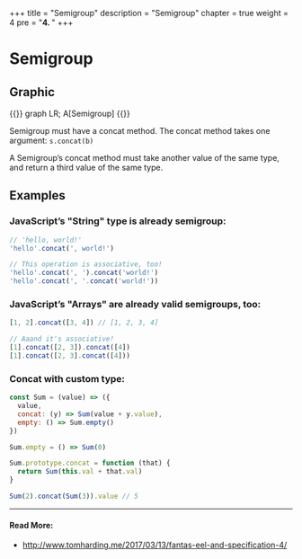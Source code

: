 +++
title = "Semigroup"
description = "Semigroup"
chapter = true
weight = 4
pre = "<b>4. </b>"
+++

# Semigroup

## Graphic
{{<mermaid align="center">}}
graph LR;
    A[Semigroup]
{{</mermaid>}}

Semigroup must have a concat method. The concat method takes one argument:
`s.concat(b)`


A Semigroup’s concat method must take another value of the same type, and return a third value of the same type.

## Examples
### JavaScript’s "String" type is already semigroup:
```js
// 'hello, world!'
'hello'.concat(', world!')

// This operation is associative, too!
'hello'.concat(', ').concat('world!')
'hello'.concat(', '.concat('world!'))
```

### JavaScript’s "Arrays" are already valid semigroups, too:
```js
[1, 2].concat([3, 4]) // [1, 2, 3, 4]

// Aaand it's associative!
[1].concat([2, 3]).concat([4])
[1].concat([2, 3].concat([4]))
```

### Concat with custom type:
```js
const Sum = (value) => ({
  value,
  concat: (y) => Sum(value + y.value),
  empty: () => Sum.empty()
})

Sum.empty = () => Sum(0)

Sum.prototype.concat = function (that) {
  return Sum(this.val + that.val)
}

Sum(2).concat(Sum(3)).value // 5
```

---
#### Read More:
- http://www.tomharding.me/2017/03/13/fantas-eel-and-specification-4/
